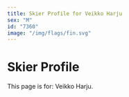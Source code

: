 ```yaml
---
title: Skier Profile for Veikko Harju
sex: "M"
id: "7360"
image: "/img/flags/fin.svg" 
---
```


# Skier Profile

This page is for: Veikko Harju.
    